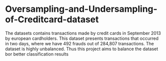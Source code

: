 # Oversampling-and-Undersampling-of-Creditcard-dataset
The datasets contains transactions made by credit cards in September 2013 by european cardholders. This dataset presents transactions that occurred in two days, where we have 492 frauds out of 284,807 transactions. The dataset is highly unbalanced. Thus this project aims to balance the dataset bor better classification results
